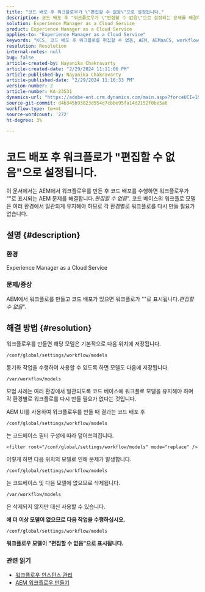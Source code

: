 ```yaml
---
title: "코드 배포 후 워크플로우가 \"편집할 수 없음\"으로 설정됩니다."
description: 코드 배포 후 "워크플로우가 \"편집할 수 없음\"으로 설정되는 문제를 해결하는 방법에 대해 알아봅니다. 코드 베이스에 있는 워크플로우 모델을 mort에서 일관되게 유지"
solution: Experience Manager as a Cloud Service
product: Experience Manager as a Cloud Service
applies-to: "Experience Manager as a Cloud Service"
keywords: "KCS, 코드 배포 후 워크플로를 편집할 수 없음, AEM, AEMaaCS, workflow"
resolution: Resolution
internal-notes: null
bug: false
article-created-by: Nayanika Chakravarty
article-created-date: "2/29/2024 11:11:06 PM"
article-published-by: Nayanika Chakravarty
article-published-date: "2/29/2024 11:16:33 PM"
version-number: 2
article-number: KA-23531
dynamics-url: "https://adobe-ent.crm.dynamics.com/main.aspx?forceUCI=1&pagetype=entityrecord&etn=knowledgearticle&id=728c9bcd-57d7-ee11-9079-6045bd006b3d"
source-git-commit: d4b345b93823d554d7cbbe95fa14d2152f0be5a6
workflow-type: tm+mt
source-wordcount: '272'
ht-degree: 3%

---
```


# 코드 배포 후 워크플로가 &quot;편집할 수 없음&quot;으로 설정됩니다.


이 문서에서는 AEM에서 워크플로우를 만든 후 코드 배포를 수행하면 워크플로우가 &quot;&quot;로 표시되는 AEM 문제를 해결합니다.*편집할 수 없음*&quot;. 코드 베이스의 워크플로 모델은 여러 환경에서 일관되게 유지해야 하므로 각 환경별로 워크플로를 다시 만들 필요가 없습니다.

## 설명 {#description}


### 환경

Experience Manager as a Cloud Service

### 문제/증상

AEM에서 워크플로를 만들고 코드 배포가 있으면 워크플로가 &quot;&quot;로 표시됩니다.*편집할 수 없음*&quot;.


## 해결 방법 {#resolution}


워크플로우를 만들면 해당 모델은 기본적으로 다음 위치에 저장됩니다.


```
/conf/global/settings/workflow/models
```


동기화 작업을 수행하여 사용할 수 있도록 하면 모델도 다음에 저장됩니다.


```
/var/workflow/models
```


모범 사례는 여러 환경에서 일관되도록 코드 베이스에 워크플로 모델을 유지해야 하며 각 환경별로 워크플로를 다시 만들 필요가 없다는 것입니다.

AEM UI를 사용하여 워크플로우를 만들 때 결과는 코드 배포 후


```
/conf/global/settings/workflow/models
```


는 코드베이스 필터 구성에 따라 덮어쓰여집니다.


```
<filter root="/conf/global/settings/workflow/models" mode="replace" />
```


이렇게 하면 다음 위치의 모델로 인해 문제가 발생합니다.


```
/conf/global/settings/workflow/models
```


는 코드베이스 및 다음 모델에 없으므로 삭제됩니다.


```
/var/workflow/models
```


은 삭제되지 않지만 대신 사용할 수 있습니다.

<b>에 더 이상 모델이 없으므로 다음 작업을 수행하십시오.</b>


```
/conf/global/settings/workflow/models
```


<b>워크플로우 모델이 &quot;편집할 수 없음&quot;으로 표시됩니다.</b>

### <b>관련 읽기</b>

- [워크플로우 인스턴스 관리](https://docs.mktossl.com/docs/experience-manager-cloud-service/content/sites/administering/workflows-administering.html?lang=en)
- [AEM 워크플로우 만들기](https://experienceleague.adobe.com/docs/experience-manager-learn/cloud-service/forms/create-aem-workflow/create-workflow.html?lang=en)

